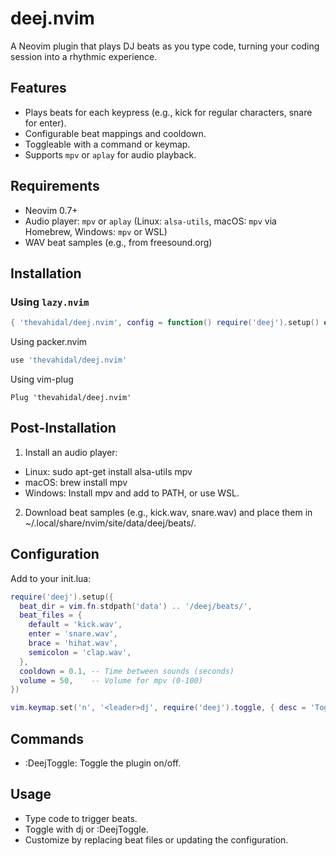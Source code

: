 # deej.nvim

A Neovim plugin that plays DJ beats as you type code, turning your coding session into a rhythmic experience.

## Features
- Plays beats for each keypress (e.g., kick for regular characters, snare for enter).
- Configurable beat mappings and cooldown.
- Toggleable with a command or keymap.
- Supports `mpv` or `aplay` for audio playback.

## Requirements
- Neovim 0.7+
- Audio player: `mpv` or `aplay` (Linux: `alsa-utils`, macOS: `mpv` via Homebrew, Windows: `mpv` or WSL)
- WAV beat samples (e.g., from freesound.org)

## Installation

### Using `lazy.nvim`
```lua
{ 'thevahidal/deej.nvim', config = function() require('deej').setup() end }
```

Using packer.nvim
```lua
use 'thevahidal/deej.nvim'
```

Using vim-plug
```vim
Plug 'thevahidal/deej.nvim'
```

## Post-Installation

1. Install an audio player:
- Linux: sudo apt-get install alsa-utils mpv
- macOS: brew install mpv
- Windows: Install mpv and add to PATH, or use WSL.
2. Download beat samples (e.g., kick.wav, snare.wav) and place them in ~/.local/share/nvim/site/data/deej/beats/.

## Configuration

Add to your init.lua:

```lua
require('deej').setup({
  beat_dir = vim.fn.stdpath('data') .. '/deej/beats/',
  beat_files = {
    default = 'kick.wav',
    enter = 'snare.wav',
    brace = 'hihat.wav',
    semicolon = 'clap.wav',
  },
  cooldown = 0.1, -- Time between sounds (seconds)
  volume = 50,    -- Volume for mpv (0-100)
})

vim.keymap.set('n', '<leader>dj', require('deej').toggle, { desc = 'Toggle Deej' })
```
## Commands

- :DeejToggle: Toggle the plugin on/off.

## Usage

- Type code to trigger beats.
- Toggle with <leader>dj or :DeejToggle.
- Customize by replacing beat files or updating the configuration.
